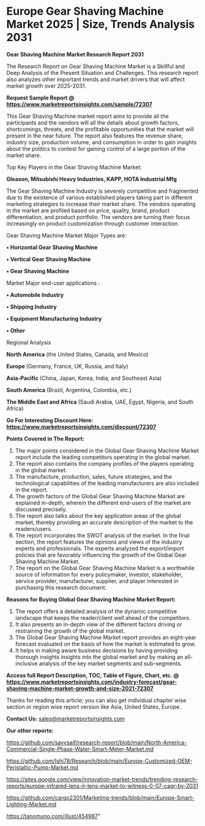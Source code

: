 # Europe Gear Shaving Machine Market 2025 | Size, Trends Analysis 2031

<strong>Gear Shaving Machine Market Research Report 2031</strong>

The Research Report on Gear Shaving Machine Market is a Skillful and Deep Analysis of the Present Situation and Challenges. This research report also analyzes other important trends and market drivers that will affect market growth over 2025-2031.

<strong>Request Sample Report @ <a href=https://www.marketreportsinsights.com/sample/72307>https://www.marketreportsinsights.com/sample/72307</a></strong>

This Gear Shaving Machine market report aims to provide all the participants and the vendors will all the details about growth factors, shortcomings, threats, and the profitable opportunities that the market will present in the near future. The report also features the revenue share, industry size, production volume, and consumption in order to gain insights about the politics to contest for gaining control of a large portion of the market share.

Top Key Players in the Gear Shaving Machine Market:

<strong>Gleason, Mitsubishi Heavy Industries, KAPP, HOTA Industrial Mfg</strong>

The Gear Shaving Machine Industry is severely competitive and fragmented due to the existence of various established players taking part in different marketing strategies to increase their market share. The vendors operating in the market are profiled based on price, quality, brand, product differentiation, and product portfolio. The vendors are turning their focus increasingly on product customization through customer interaction.

Gear Shaving Machine Market Major Types are:

<strong>• Horizontal Gear Shaving Machine

• Vertical Gear Shaving Machine

• Gear Shaving Machine</strong>

Market Major end-user applications :

<strong>• Automobile Industry

• Shipping Industry

• Equipment Manufacturing Industry

• Other</strong>

Regional Analysis

</u><strong><b>North America</b></strong> (the United States, Canada, and Mexico)

<strong><b>Europe </b></strong>(Germany, France, UK, Russia, and Italy)

<strong><b>Asia-Pacific</b></strong> (China, Japan, Korea, India, and Southeast Asia)

<strong><b>South America</b></strong> (Brazil, Argentina, Colombia, etc.)

<strong><b>The Middle East and Africa</b></strong> (Saudi Arabia, UAE, Egypt, Nigeria, and South Africa)

<strong>Go For Interesting Discount Here: <a href=https://www.marketreportsinsights.com/discount/72307>https://www.marketreportsinsights.com/discount/72307</a></strong>

<strong>Points Covered in The Report:</strong>
<ol>
  <li>The major points considered in the Global Gear Shaving Machine Market report include the leading competitors operating in the global market.</li>
  <li>The report also contains the company profiles of the players operating in the global market.</li>
  <li>The manufacture, production, sales, future strategies, and the technological capabilities of the leading manufacturers are also included in the report.</li>
  <li>The growth factors of the Global Gear Shaving Machine Market are explained in-depth, wherein the different end-users of the market are discussed precisely.</li>
  <li>The report also talks about the key application areas of the global market, thereby providing an accurate description of the market to the readers/users.</li>
  <li>The report incorporates the SWOT analysis of the market. In the final section, the report features the opinions and views of the industry experts and professionals. The experts analyzed the export/import policies that are favorably influencing the growth of the Global Gear Shaving Machine Market.</li>
  <li>The report on the Global Gear Shaving Machine Market is a worthwhile source of information for every policymaker, investor, stakeholder, service provider, manufacturer, supplier, and player interested in purchasing this research document.</li>
</ol>
<strong>Reasons for Buying Global Gear Shaving Machine Market Report:</strong>

<ol>
  <li>The report offers a detailed analysis of the dynamic competitive landscape that keeps the reader/client well ahead of the competitors.</li>
  <li>It also presents an in-depth view of the different factors driving or restraining the growth of the global market.</li>
  <li>The Global Gear Shaving Machine Market report provides an eight-year forecast evaluated on the basis of how the market is estimated to grow.</li>
  <li>It helps in making aware business decisions by having providing thorough insights insights into the global market and by making an all-inclusive analysis of the key market segments and sub-segments.</li>
</ol>
<strong>Access full Report Description, TOC, Table of Figure, Chart, etc. @ <a href=https://www.marketreportsinsights.com/industry-forecast/gear-shaving-machine-market-growth-and-size-2021-72307>https://www.marketreportsinsights.com/industry-forecast/gear-shaving-machine-market-growth-and-size-2021-72307</a></strong>


Thanks for reading this article; you can also get individual chapter wise section or region wise report version like Asia, United States, Europe.

<strong>Contact Us:</strong>
sales@marketreportsinsights.com

<strong>Our other reports:</strong>

<a href=https://github.com/sayysaif/research-report/blob/main/North-America-Commercial-Single-Phase-Water-Smart-Meter-Market.md>https://github.com/sayysaif/research-report/blob/main/North-America-Commercial-Single-Phase-Water-Smart-Meter-Market.md</a>

<a href=https://github.com/Ishi78/Research/blob/main/Europe-Customized-OEM-Peristaltic-Pump-Market.md>https://github.com/Ishi78/Research/blob/main/Europe-Customized-OEM-Peristaltic-Pump-Market.md</a>

<a href=https://sites.google.com/view/innovation-market-trends/trending-research-reports/europe-infrared-lens-ir-lens-market-to-witness-0-07-cagr-by-2031>https://sites.google.com/view/innovation-market-trends/trending-research-reports/europe-infrared-lens-ir-lens-market-to-witness-0-07-cagr-by-2031</a>

<a href=https://github.com/cargo2301/Marketing-trends/blob/main/Europe-Smart-Lighting-Market.md>https://github.com/cargo2301/Marketing-trends/blob/main/Europe-Smart-Lighting-Market.md</a>

<a href=https://tanomuno.com/illust/454987>https://tanomuno.com/illust/454987</a>"
